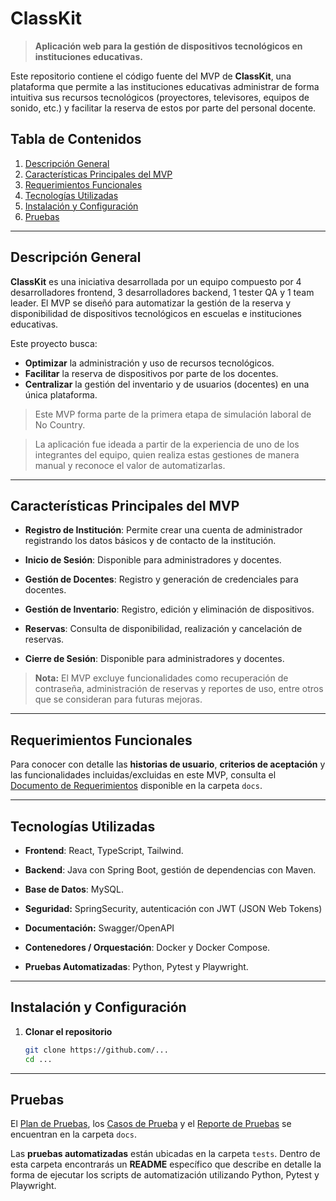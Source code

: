 # ClassKit

> **Aplicación web para la gestión de dispositivos tecnológicos en instituciones educativas.**

Este repositorio contiene el código fuente del MVP de **ClassKit**, una plataforma que permite a las instituciones educativas administrar de forma intuitiva sus recursos tecnológicos (proyectores, televisores, equipos de sonido, etc.) y facilitar la reserva de estos por parte del personal docente.

## Tabla de Contenidos

1. [Descripción General](#descripción-general)  
2. [Características Principales del MVP](#características-principales-del-mvp)  
3. [Requerimientos Funcionales](#requerimientos-funcionales)  
4. [Tecnologías Utilizadas](#tecnologías-utilizadas)  
5. [Instalación y Configuración](#instalación-y-configuración)
6. [Pruebas](#pruebas)

---

## Descripción General

**ClassKit** es una iniciativa desarrollada por un equipo compuesto por 4 desarrolladores frontend, 3 desarrolladores backend, 1 tester QA y 1 team leader. El MVP se diseñó para automatizar la gestión de la reserva y disponibilidad de dispositivos tecnológicos en escuelas e instituciones educativas.

Este proyecto busca:
- **Optimizar** la administración y uso de recursos tecnológicos.
- **Facilitar** la reserva de dispositivos por parte de los docentes.
- **Centralizar** la gestión del inventario y de usuarios (docentes) en una única plataforma.

> Este MVP forma parte de la primera etapa de simulación laboral de No Country. 

> La aplicación fue ideada a partir de la experiencia de uno de los integrantes del equipo, quien realiza estas gestiones de manera manual y reconoce el valor de automatizarlas.
---

## Características Principales del MVP

- **Registro de Institución**: Permite crear una cuenta de administrador registrando los datos básicos y de contacto de la institución.


- **Inicio de Sesión**: Disponible para administradores y docentes.


- **Gestión de Docentes**: Registro y generación de credenciales para docentes.


- **Gestión de Inventario**: Registro, edición y eliminación de dispositivos.


- **Reservas**: Consulta de disponibilidad, realización y cancelación de reservas.


- **Cierre de Sesión**: Disponible para administradores y docentes.

> **Nota:** El MVP excluye funcionalidades como recuperación de contraseña, administración de reservas y reportes de uso, entre otros que se consideran para futuras mejoras.

---

## Requerimientos Funcionales

Para conocer con detalle las **historias de usuario**, **criterios de aceptación** y las funcionalidades incluidas/excluidas en este MVP, consulta el [Documento de Requerimientos](docs/requerimientos.md) disponible en la carpeta `docs`.

---

## Tecnologías Utilizadas

- **Frontend**: React, TypeScript, Tailwind.


- **Backend**: Java con Spring Boot, gestión de dependencias con Maven.


- **Base de Datos**: MySQL.


- **Seguridad:** SpringSecurity, autenticación con JWT (JSON Web Tokens)

  
- **Documentación:** Swagger/OpenAPI


- **Contenedores / Orquestación**: Docker y Docker Compose.


- **Pruebas Automatizadas**: Python, Pytest y Playwright.

---

## Instalación y Configuración

1. **Clonar el repositorio**  
   ```bash
   git clone https://github.com/...
   cd ...

---


## Pruebas

El [Plan de Pruebas](docs/plan_de_pruebas.md), los [Casos de Prueba](docs/casos_de_prueba.md) y el [Reporte de Pruebas](docs/reporte_de_pruebas.md) se encuentran en la carpeta `docs`.

Las **pruebas automatizadas** están ubicadas en la carpeta `tests`. Dentro de esta carpeta encontrarás un **README** específico que describe en detalle la forma de ejecutar los scripts de automatización utilizando Python, Pytest y Playwright.  

